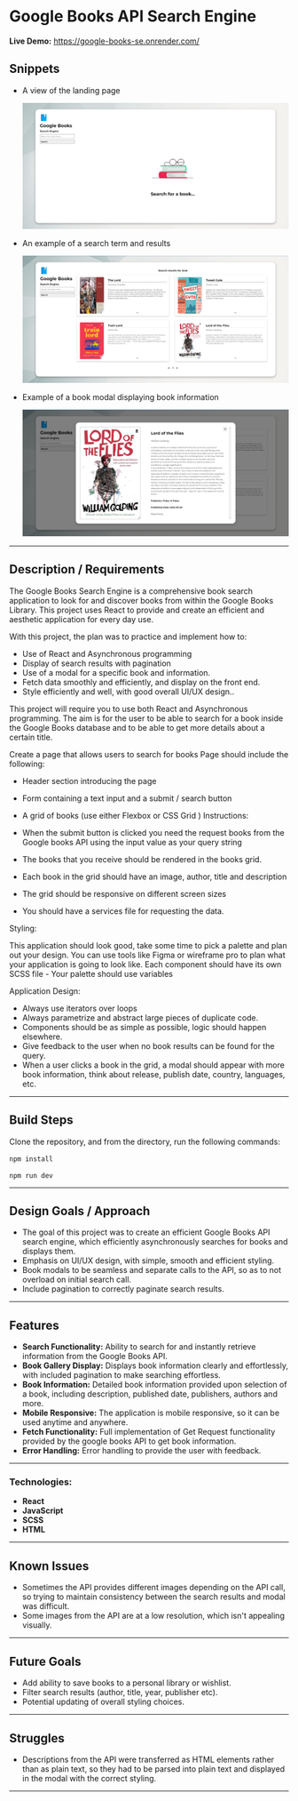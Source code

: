 # Google Books API Search Engine

**Live Demo:** https://google-books-se.onrender.com/

## Snippets

- A view of the landing page

  ![alt text](<screenshots/Screenshot 2024-05-15 144131.png>)

- An example of a search term and results

  ![alt text](<screenshots/Screenshot 2024-05-15 144735.png>)

- Example of a book modal displaying book information

  ![alt text](<screenshots/Screenshot 2024-05-15 144753.png>)

---

## Description / Requirements

The Google Books Search Engine is a comprehensive book search application to look for and discover books from within the Google Books Library. This project uses React to provide and create an efficient and aesthetic application for every day use.

With this project, the plan was to practice and implement how to:

- Use of React and Asynchronous programming
- Display of search results with pagination
- Use of a modal for a specific book and information.
- Fetch data smoothly and efficiently, and display on the front end.
- Style efficiently and well, with good overall UI/UX design..

This project will require you to use both React and Asynchronous programming.
The aim is for the user to be able to search for a book inside the Google Books database and to be able to get more details about a certain title.

Create a page that allows users to search for books
Page should include the following:

- Header section introducing the page
- Form containing a text input and a submit / search button

- A grid of books (use either Flexbox or CSS Grid )
  Instructions:

- When the submit button is clicked you need the request books from the Google books API using the input value as your query string
- The books that you receive should be rendered in the books grid.
- Each book in the grid should have an image, author, title and description
- The grid should be responsive on different screen sizes
- You should have a services file for requesting the data.

Styling:

This application should look good, take some time to pick a palette and plan out your design. You can use tools like Figma or wireframe pro to plan what your application is going to look like.
Each component should have its own SCSS file - Your palette should use variables

Application Design:

- Always use iterators over loops
- Always parametrize and abstract large pieces of duplicate code.
- Components should be as simple as possible, logic should happen elsewhere.
- Give feedback to the user when no book results can be found for the query.
- When a user clicks a book in the grid, a modal should appear with more book information, think about release, publish date, country, languages, etc.

---

## Build Steps

Clone the repository, and from the directory, run the following commands:

```
npm install
```

```
npm run dev
```

---

## Design Goals / Approach

- The goal of this project was to create an efficient Google Books API search engine, which efficiently asynchronously searches for books and displays them.
- Emphasis on UI/UX design, with simple, smooth and efficient styling.
- Book modals to be seamless and separate calls to the API, so as to not overload on initial search call.
- Include pagination to correctly paginate search results.

---

## Features

- **Search Functionality:** Ability to search for and instantly retrieve information from the Google Books API.
- **Book Gallery Display:** Displays book information clearly and effortlessly, with included pagination to make searching effortless.
- **Book Information:** Detailed book information provided upon selection of a book, including description, published date, publishers, authors and more.
- **Mobile Responsive:** The application is mobile responsive, so it can be used anytime and anywhere.
- **Fetch Functionality:** Full implementation of Get Request functionality provided by the google books API to get book information.
- **Error Handling:** Error handling to provide the user with feedback.

---

### Technologies:

- **React**
- **JavaScript**
- **SCSS**
- **HTML**

---

## Known Issues

- Sometimes the API provides different images depending on the API call, so trying to maintain consistency between the search results and modal was difficult.
- Some images from the API are at a low resolution, which isn't appealing visually.

---

## Future Goals

- Add ability to save books to a personal library or wishlist.
- Filter search results (author, title, year, publisher etc).
- Potential updating of overall styling choices.

---

## Struggles

- Descriptions from the API were transferred as HTML elements rather than as plain text, so they had to be parsed into plain text and displayed in the modal with the correct styling.

---
